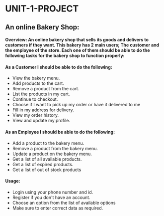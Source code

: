 # UNIT-1-PROJECT

## An online Bakery Shop:

#### Overview: An online bakery shop that sells its goods and delivers to customers if they want. This bakery has 2 main users; The customer and the employee of the store. Each one of them should be able to do the following tasks for the bakery shop to function properly:

#### As a Customer I should be able to do the following:
- View the bakery menu. 
- Add products to the cart.
- Remove a product from the cart.
- List the products in my cart. 
- Continue to checkout.
- Choose if I want to pick up my order or have it delivered to me 
- Fill in my address for delivery.
- View my order history.
- View and update my profile.
 
 #### As an Employee I should be able to do the following:
- Add a product to the bakery menu.
- Remove a product from the bakery menu.
- Update a product on the bakery menu.
- Get a list of all available products.
- Get a list of expired products.
- Get a list of out of stock products

#### Usage:
 - Login using your phone number and id.
 - Register if you don't have an account.
 - Choose an option from the list of available options
 - Make sure to enter correct data as required.
